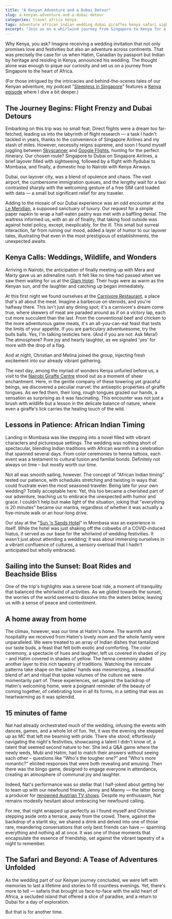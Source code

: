 ```yaml
---
title: "A Kenyan Adventure and a Dubai Detour"
slug: a-kenyan-adventure-and-a-dubai-detour
categories: travel africa kenya
tags: adventure african indian wedding dubai giraffes kenya safari sightseeing
excerpt: "Join us on a whirlwind journey from Singapore to Kenya for a unique African Indian wedding. Dive into the adventures, the unexpected delights, and the moments that tested our patience in the most beautiful ways."
---
```


Why Kenya, you ask? Imagine receiving a wedding invitation that not only promises love and festivities but also an adventure across continents. That was precisely the case for us when Hatim, Canadian by passport but Indian by heritage and residing in Kenya, announced his wedding. The thought alone was enough to pique our curiosity and set us on a journey from Singapore to the heart of Africa.

(For those intrigued by the intricacies and behind-the-scenes tales of our Kenyan adventure, my podcast "[Sleepless in Singapore](https://www.sleepless.sg)" features a [Kenya episode](https://www.sleepless.sg/5) where I dive a bit deeper.)

## The Journey Begins: Flight Frenzy and Dubai Detours

Embarking on this trip was no small feat. Direct flights were a dream too far-fetched, leading us into the labyrinth of flight research — a task I hadn't tackled in years, thanks to the convenience of Singapore Airlines and my stash of miles. However, necessity reigns supreme, and soon I found myself juggling between [Skyscanner](https://www.skyscanner.com.sg) and [Google Flights](https://www.google.com/travel/flights), hunting for the perfect itinerary. Our chosen route? Singapore to Dubai on Singapore Airlines, a brief layover filled with sightseeing, followed by a flight with flydubai to Mombasa, and finally, a domestic hop to Nairobi with Kenya Airways.

Dubai, our layover city, was a blend of opulence and chaos. The vast airport, the cumbersome immigration queues, and the lengthy wait for a taxi contrasted sharply with the welcoming gesture of a free SIM card loaded with data — a small but significant relief for any traveler.

Adding to the mosaic of our Dubai experience was an odd encounter at the [Le Meridian](https://www.marriott.com/en-us/hotels/dxbmd-le-meridien-dubai-hotel-and-conference-centre/photos/), a supposed sanctuary of luxury. Our request for a simple paper napkin to wrap a half-eaten pastry was met with a baffling denial. The waitress informed us, with an air of finality, that taking food outside was against hotel policy, except, inexplicably, for the ill. This small but surreal interaction, far from ruining our mood, added a layer of humor to our layover tales, illustrating that even in the most prestigious of establishments, the unexpected awaits.

## Kenya Calls: Weddings, Wildlife, and Wonders

Arriving in Nairobi, the anticipation of finally meeting up with Mera and Marty gave us an adrenaline rush. It felt like no time had passed when we saw them waiting for us at the [Glam Hotel](https://www.glamhotel.co.ke). Their hugs were as warm as the Kenyan sun, and the laughter and catching up began immediately.

At this first night we found ourselves at the [Carnivore Restaurant](https://tamarind.co.ke/carnivore/), a place that's all about the meat. Imagine a barbecue on steroids, and you're halfway there. This isn't just any dining spot; it's a carnivore's dream come true, where skewers of meat are paraded around as if on a victory lap, each cut more succulent than the last. From the conventional beef and chicken to the more adventurous game meats, it's an all-you-can-eat feast that tests the limits of your appetite. If you are particulary adventuresome, try the bulls balls. Yes, I'm talking testicles here. (And if you are not: Ask Mera!) The atmosphere? Pure joy and hearty laughter, as we signaled 'yes' for more with the drop of a flag.

And at night, Christian and Melina joined the group, injecting fresh excitement into our already vibrant gathering.

The next day, among the myriad of wonders Kenya unfurled before us, a visit to the [Nairobi Giraffe Centre](https://www.giraffecentre.org) stood out as a moment of sheer enchantment. Here, in the gentle company of these towering yet graceful beings, we discovered a peculiar marvel: the antiseptic properties of giraffe tongues. As we fed them, their long, rough tongues grazed our hands, a sensation as surprising as it was fascinating. This encounter was not just a brush with wildlife but a lesson in the delicate balance of nature, where even a giraffe's lick carries the healing touch of the wild.

## Lessons in Patience: African Indian Timing

Landing in Mombasa was like stepping into a novel filled with vibrant characters and picturesque settings. The wedding was nothing short of spectacular, blending Indian traditions with African warmth in a celebration that spanned several days. From color ceremonies to henna tattoos, each event was a testament to cultural fusion and familial bonds. Definitely not always on time – but mostly worth our time.

Not all was smooth sailing, however. The concept of "African Indian timing" tested our patience, with schedules stretching and twisting in ways that could frustrate even the most seasoned traveler. Being late for your own wedding? Totally acceptable here. Yet, this too became a cherished part of our adventure, teaching us to embrace the unexpected with humor and grace. I couldn't help but make light of the situation, joking that "everything is 20 minutes" became our mantra, regardless of whether it was actually a five-minute walk or an hour-long drive.

Our stay at the "[Sun 'n Sands Hotel](https://sunnsand.co.ke)" in Mombasa was an experience in itself. While the hotel was just shaking off the cobwebs of a COVID-induced hiatus, it served as our base for the whirlwind of wedding festivities. It wasn't just about attending a wedding; it was about immersing ourselves in a vibrant confluence of cultures, a sensory overload that I hadn't anticipated but wholly embraced.

## Sailing into the Sunset: Boat Rides and Beachside Bliss

One of the trip's highlights was a serene boat ride, a moment of tranquility that balanced the whirlwind of activities. As we glided towards the sunset, the worries of the world seemed to dissolve into the waters below, leaving us with a sense of peace and contentment.

## A home away from home

The climax, however, was our time at Hatim's home. The warmth and hospitality we received from Hatim's lovely mom and the whole family were unparalleled. We were treated to an array of Indian dishes that tantalized our taste buds, a feast that felt both exotic and comforting. The color ceremony, a spectacle of hues and laughter, left us covered in shades of joy – and Hatim covered in shades of yellow. The henna ceremony added another layer to this rich tapestry of traditions. Watching the intricate patterns take shape on the ladies' hands was mesmerizing, a beautiful blend of art and ritual that spoke volumes of the culture we were momentarily part of. These experiences, set against the backdrop of Hatim's welcoming home, were a poignant reminder of the beauty of coming together, of celebrating love in all its forms, in a setting that was as heartwarming as it was splendid.

## 15 minutes of fame

Nat had already orchestrated much of the wedding, infusing the events with dances, games, and a whole lot of fun. Yet, it was the evening she stepped up as MC that left me beaming with pride. There she stood, effortlessly navigating the night's festivities, showcasing a talent I didn't know of, a talent that seemed second nature to her. She led a Q&A game where the newly weds, Mubi and Hatim, had to match their answers without seeing each other – questions like "Who's the tougher one?" and "Who's more romantic?" elicited responses that were both revealing and amusing. Then there was the bingo game, designed to engage everyone in attendance, creating an atmosphere of communal joy and laughter.

Indeed, Nat's performance was so stellar that I half-joked about getting her to team up with our newfound friends, Jenny and Manny — the latter being a producer for [renowned Austrian TV shows](https://www.atv.at/tv/amore-unter-palmen). Despite my enthusiasm, Nat remains modestly hesitant about embracing her newfound calling.

For me, that night wrapped up perfectly as I found myself and Christian stepping aside onto a terrace, away from the crowd. There, against the backdrop of a starlit sky, we shared a drink and delved into one of those rare, meandering conversations that only best friends can have — spanning everything and nothing all at once. It was one of those moments that encapsulate the essence of friendship, set against the vibrant tapestry of a night to remember.

## The Safari and Beyond: A Tease of Adventures Unfolded

As the wedding part of our Kenyan journey concluded, we were left with memories to last a lifetime and stories to fill countless evenings. Yet, there's more to tell — safaris that brought us face-to-face with the wild heart of Africa, a secluded island that offered a slice of paradise, and a return to Dubai for a day of exploration.

But that is for another time.
